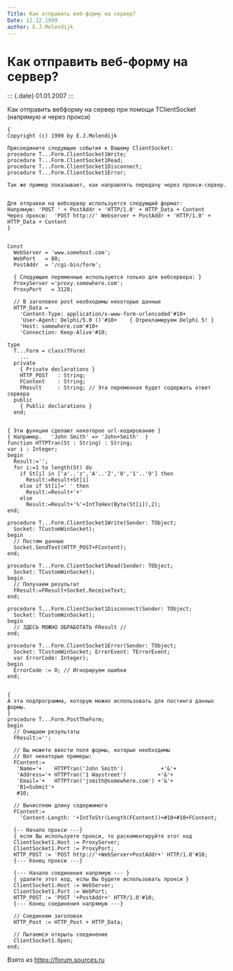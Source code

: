 ```yaml
---
Title: Как отправить веб-форму на сервер?
Date: 12.12.1999
author: E.J.Molendijk
---
```



Как отправить веб-форму на сервер?
==================================

::: {.date}
01.01.2007
:::

Как отправить вебформу на сервер при помощи TClientSocket (напрямую и
через прокси)

    { 
    Copyright (c) 1999 by E.J.Molendijk
     
    Присоедините следующие события к Вашему ClientSocket: 
    procedure T...Form.ClientSocket1Write; 
    procedure T...Form.ClientSocket1Read; 
    procedure T...Form.ClientSocket1Disconnect; 
    procedure T...Form.ClientSocket1Error; 
     
    Так же пример показывает, как направлять передачу через прокси-сервер.
     
     
    Для отправки на вебсервер используется следующий формат:
    Напрямую: 'POST ' + PostAddr + 'HTTP/1.0' + HTTP_Data + Content 
    Через проксю:  'POST http://' Webserver + PostAddr + 'HTTP/1.0' + HTTP_Data + Content 
    } 
     
     
    Const 
      WebServer = 'www.somehost.com'; 
      WebPort   = 80; 
      PostAddr  = '/cgi-bin/form'; 
     
      { Следующие переменные используются только для вебсервера: } 
      ProxyServer ='proxy.somewhere.com'; 
      ProxyPort   = 3128; 
     
      // В заголовке post необходимы некоторые данные
      HTTP_Data = 
        'Content-Type: application/x-www-form-urlencoded'#10+ 
        'User-Agent: Delphi/5.0 ()'#10+    { Отрекламируем Delphi 5! } 
        'Host: somewhere.com'#10+ 
        'Connection: Keep-Alive'#10; 
     
    type 
      T...Form = class(TForm) 
        ... 
      private 
        { Private declarations } 
        HTTP_POST   : String; 
        FContent    : String; 
        FResult     : String; // Эта переменная будет содержать ответ сервера
      public 
        { Public declarations } 
      end; 
     
     
    { Эти функции сделают некоторое url-кодирование } 
    { Например.   'John Smith' => 'John+Smith'  } 
    function HTTPTran(St : String) : String; 
    var i : Integer; 
    begin 
      Result:=''; 
      for i:=1 to length(St) do 
        if St[i] in ['a'..'z','A'..'Z','0','1'..'9'] then 
          Result:=Result+St[i] 
        else if St[i]=' ' then 
          Result:=Result+'+' 
        else 
          Result:=Result+'%'+IntToHex(Byte(St[i]),2); 
    end; 
     
    procedure T...Form.ClientSocket1Write(Sender: TObject; 
      Socket: TCustomWinSocket); 
    begin 
      // Постим данные
      Socket.SendText(HTTP_POST+FContent); 
    end; 
     
    procedure T...Form.ClientSocket1Read(Sender: TObject; 
      Socket: TCustomWinSocket); 
    begin 
      // Получаем результат
      FResult:=FResult+Socket.ReceiveText; 
    end; 
     
    procedure T...Form.ClientSocket1Disconnect(Sender: TObject; 
      Socket: TCustomWinSocket); 
    begin 
      // ЗДЕСЬ МОЖНО ОБРАБОТАТЬ FResult // 
    end; 
     
    procedure T...Form.ClientSocket1Error(Sender: TObject; 
      Socket: TCustomWinSocket; ErrorEvent: TErrorEvent; 
      var ErrorCode: Integer); 
    begin 
      ErrorCode := 0; // Игнорируем ошибки
    end; 
     
     
    { 
    А эта подпрограмма, которую можно использовать для постинга данных формы.
    } 
    procedure T...Form.PostTheForm; 
    begin 
      // Очищаем результаты
      FResult:=''; 
     
      // Вы можете ввести поля формы, которые необходимы
      // Вот некоторые примеры:
      FContent:= 
       'Name='+    HTTPTran('John Smith')            +'&'+ 
       'Address='+ HTTPTran('1 Waystreet')          +'&'+ 
       'Email='+   HTTPTran('jsmith@somewhere.com') +'&'+ 
       'B1=Submit'+ 
       #10; 
     
      // Вычисляем длину содержимого
      FContent:= 
        'Content-Length: '+IntToStr(Length(FContent))+#10+#10+FContent; 
     
      {-- Начало прокси ---} 
      { если Вы используете прокси, то раскоментируйте этот код
      ClientSocket1.Host := ProxyServer; 
      ClientSocket1.Port := ProxyPort; 
      HTTP_POST := 'POST http://'+WebServer+PostAddr+' HTTP/1.0'#10; 
      {--- Конец прокси ---} 
     
      {--- Начало соединения напрямую --- } 
      { удалите этот код, еслы Вы будете использовать прокси }
      ClientSocket1.Host := WebServer; 
      ClientSocket1.Port := WebPort; 
      HTTP_POST := 'POST '+PostAddr+' HTTP/1.0'#10; 
      {--- Конец соединения напрямую ---} 
     
      // Соединяем заголовок
      HTTP_Post := HTTP_Post + HTTP_Data; 
     
      // Пытаемся открыть соединение
      ClientSocket1.Open; 
    end;

Взято из <https://forum.sources.ru>
